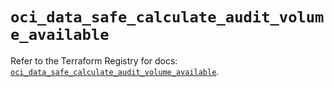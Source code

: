 # `oci_data_safe_calculate_audit_volume_available`

Refer to the Terraform Registry for docs: [`oci_data_safe_calculate_audit_volume_available`](https://registry.terraform.io/providers/oracle/oci/7.19.0/docs/resources/data_safe_calculate_audit_volume_available).
